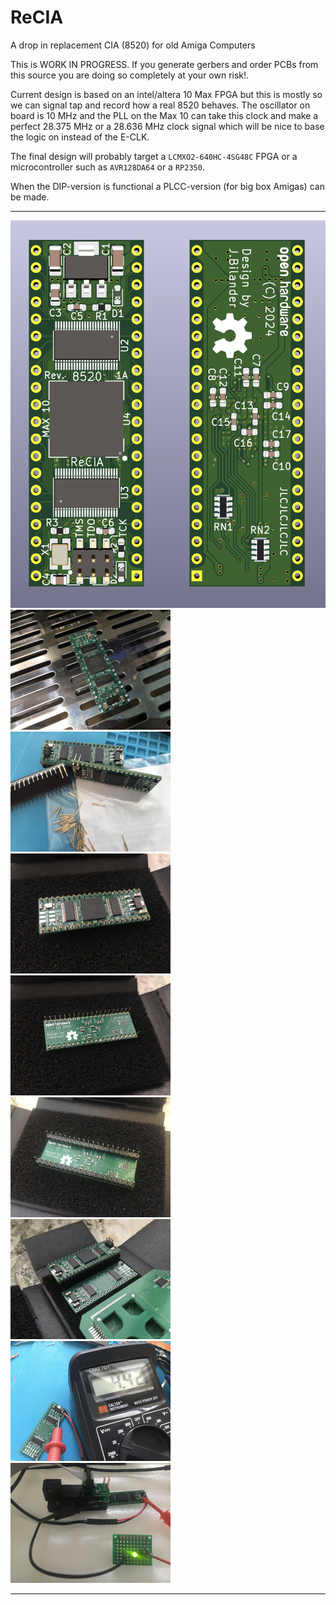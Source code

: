 # ReCIA
A drop in replacement CIA (8520) for old Amiga Computers

This is WORK IN PROGRESS. If you generate gerbers and order PCBs from this source you are doing so completely at your own risk!.

Current design is based on an intel/altera 10 Max FPGA but this is mostly so we can signal tap and record how a real 8520 behaves.
The oscillator on board is 10 MHz and the PLL on the Max 10 can take this clock and make a perfect 28.375 MHz or a 28.636 MHz clock signal which will be nice to base the logic on instead of the E-CLK.

The final design will probably target a `LCMXO2-640HC-4SG48C` FPGA or a microcontroller such as `AVR128DA64` or a `RP2350`.

When the DIP-version is functional a PLCC-version (for big box Amigas) can be made.

***

<a href="images/ReCIA-Max10_pic1.png">
<img src="images/ReCIA-Max10_pic1.png" width="514" height="620">
</a>
<br />
<a href="images/ReCIA-Max10_pic2.jpg">
<img src="images/ReCIA-Max10_pic2.jpg" width="256" height="192">
</a>
<a href="images/ReCIA-Max10_pic3.jpg">
<img src="images/ReCIA-Max10_pic3.jpg" width="256" height="192">
</a>
<a href="images/ReCIA-Max10_pic4.jpg">
<img src="images/ReCIA-Max10_pic4.jpg" width="256" height="192">
</a>
<br />
<a href="images/ReCIA-Max10_pic5.jpg">
<img src="images/ReCIA-Max10_pic5.jpg" width="256" height="192">
</a>
<a href="images/ReCIA-Max10_pic6.jpg">
<img src="images/ReCIA-Max10_pic6.jpg" width="256" height="192">
</a>
<a href="images/ReCIA-Max10_pic7.jpg">
<img src="images/ReCIA-Max10_pic7.jpg" width="256" height="192">
</a>
<br />
<a href="images/ReCIA-Max10_pic8.jpg">
<img src="images/ReCIA-Max10_pic8.jpg" width="256" height="192">
</a>
<a href="images/ReCIA-Max10_pic9.jpg">
<img src="images/ReCIA-Max10_pic9.jpg" width="256" height="192">
</a>

***
